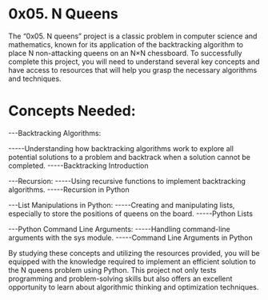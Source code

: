 # 0x05. N Queens

The “0x05. N queens” project is a classic problem in computer science and mathematics, known for its application of the backtracking algorithm to place N non-attacking queens on an N×N chessboard. To successfully complete this project, you will need to understand several key concepts and have access to resources that will help you grasp the necessary algorithms and techniques.

# Concepts Needed:
---Backtracking Algorithms:

-----Understanding how backtracking algorithms work to explore all potential solutions to a problem and backtrack when a solution cannot be completed.
-----Backtracking Introduction

---Recursion:
-----Using recursive functions to implement backtracking algorithms.
-----Recursion in Python

---List Manipulations in Python:
-----Creating and manipulating lists, especially to store the positions of queens on the board.
-----Python Lists

---Python Command Line Arguments:
-----Handling command-line arguments with the sys module.
-----Command Line Arguments in Python

By studying these concepts and utilizing the resources provided, you will be equipped with the knowledge required to implement an efficient solution to the N queens problem using Python. This project not only tests programming and problem-solving skills but also offers an excellent opportunity to learn about algorithmic thinking and optimization techniques.
